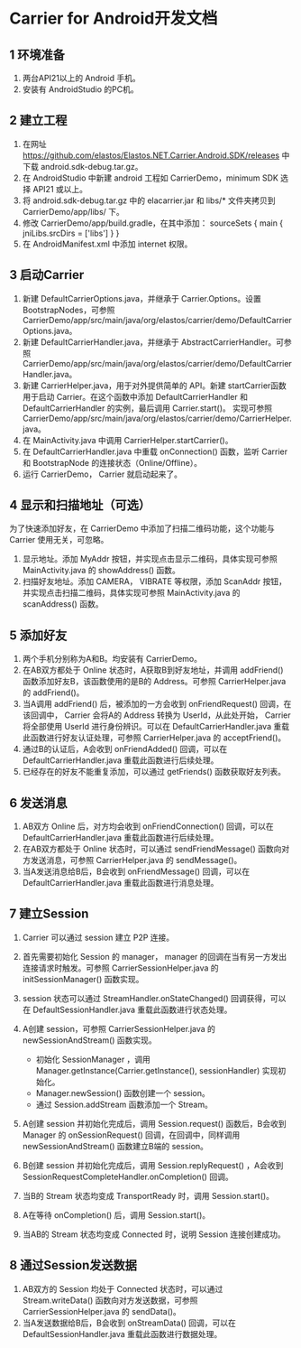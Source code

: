 # Carrier for Android开发文档

## 1 环境准备

1. 两台API21以上的 Android 手机。
2. 安装有 AndroidStudio 的PC机。

## 2 建立工程

1. 在网址 <https://github.com/elastos/Elastos.NET.Carrier.Android.SDK/releases> 中下载 android.sdk-debug.tar.gz。
2. 在 AndroidStudio 中新建 android 工程如 CarrierDemo，minimum SDK 选择 API21 或以上。
3. 将 android.sdk-debug.tar.gz 中的 elacarrier.jar 和 libs/* 文件夹拷贝到 CarrierDemo/app/libs/ 下。
4. 修改 CarrierDemo/app/build.gradle，在其中添加：
    sourceSets {
        main {
            jniLibs.srcDirs = ['libs']
        }
    }
5. 在 AndroidManifest.xml 中添加 internet 权限。

## 3 启动Carrier

1. 新建 DefaultCarrierOptions.java，并继承于 Carrier.Options。设置 BootstrapNodes，可参照 CarrierDemo/app/src/main/java/org/elastos/carrier/demo/DefaultCarrierOptions.java。
2. 新建 DefaultCarrierHandler.java，并继承于 AbstractCarrierHandler。可参照 CarrierDemo/app/src/main/java/org/elastos/carrier/demo/DefaultCarrierHandler.java。
3. 新建 CarrierHelper.java，用于对外提供简单的 API。新建 startCarrier函数用于启动 Carrier。在这个函数中添加 DefaultCarrierHandler 和 DefaultCarrierHandler 的实例，最后调用 Carrier.start()。
实现可参照 CarrierDemo/app/src/main/java/org/elastos/carrier/demo/CarrierHelper.java。
4. 在 MainActivity.java 中调用 CarrierHelper.startCarrier()。
5. 在 DefaultCarrierHandler.java 中重载 onConnection() 函数，监听 Carrier 和 BootstrapNode 的连接状态（Online/Offline）。
6. 运行 CarrierDemo， Carrier 就启动起来了。

## 4 显示和扫描地址（可选）

为了快速添加好友，在 CarrierDemo 中添加了扫描二维码功能，这个功能与 Carrier 使用无关，可忽略。

1. 显示地址。添加 MyAddr 按钮，并实现点击显示二维码，具体实现可参照 MainActivity.java 的 showAddress() 函数。
2. 扫描好友地址。添加 CAMERA， VIBRATE 等权限，添加 ScanAddr 按钮，并实现点击扫描二维码，具体实现可参照 MainActivity.java 的 scanAddress() 函数。

## 5 添加好友

1. 两个手机分别称为A和B。均安装有 CarrierDemo。
2. 在AB双方都处于 Online 状态时，A获取B到好友地址，并调用 addFriend() 函数添加好友B，该函数使用的是B的 Address。可参照 CarrierHelper.java 的 addFriend()。
3. 当A调用 addFriend() 后，被添加的一方会收到 onFriendRequest() 回调，在该回调中， Carrier 会将A的 Address 转换为 UserId，从此处开始， Carrier 将全部使用 UserId 进行身份辨识。可以在 DefaultCarrierHandler.java 重载此函数进行好友认证处理，可参照 CarrierHelper.java 的 acceptFriend()。
4. 通过B的认证后，A会收到 onFriendAdded() 回调，可以在 DefaultCarrierHandler.java 重载此函数进行后续处理。
5. 已经存在的好友不能重复添加，可以通过 getFriends() 函数获取好友列表。

## 6 发送消息

1. AB双方 Online 后，对方均会收到 onFriendConnection() 回调，可以在 DefaultCarrierHandler.java 重载此函数进行后续处理。
2. 在AB双方都处于 Online 状态时，可以通过 sendFriendMessage() 函数向对方发送消息，可参照 CarrierHelper.java 的 sendMessage()。
3. 当A发送消息给B后，B会收到 onFriendMessage() 回调，可以在 DefaultCarrierHandler.java 重载此函数进行消息处理。

## 7 建立Session

1. Carrier 可以通过 session 建立 P2P 连接。
2. 首先需要初始化 Session 的 manager， manager 的回调在当有另一方发出连接请求时触发。可参照 CarrierSessionHelper.java 的 initSessionManager() 函数实现。
3. session 状态可以通过 StreamHandler.onStateChanged() 回调获得，可以在 DefaultSessionHandler.java 重载此函数进行状态处理。

4. A创建 session，可参照 CarrierSessionHelper.java 的 newSessionAndStream() 函数实现。
   * 初始化 SessionManager ，调用 Manager.getInstance(Carrier.getInstance(), sessionHandler) 实现初始化。
   * Manager.newSession() 函数创建一个 session。
   * 通过 Session.addStream 函数添加一个 Stream。
5. A创建 session 并初始化完成后，调用 Session.request() 函数后，B会收到 Manager 的 onSessionRequest() 回调，在回调中，同样调用 newSessionAndStream() 函数建立B端的 session。
6. B创建 session 并初始化完成后，调用 Session.replyRequest() ，A会收到 SessionRequestCompleteHandler.onCompletion() 回调。
7. 当B的 Stream 状态均变成 TransportReady 时，调用 Session.start()。
8. A在等待 onCompletion() 后，调用 Session.start()。
9. 当AB的 Stream 状态均变成 Connected 时，说明 Session 连接创建成功。

## 8 通过Session发送数据

1. AB双方的 Session 均处于 Connected 状态时，可以通过 Stream.writeData() 函数向对方发送数据，可参照 CarrierSessionHelper.java 的 sendData()。
2. 当A发送数据给B后，B会收到 onStreamData() 回调，可以在 DefaultSessionHandler.java 重载此函数进行数据处理。
